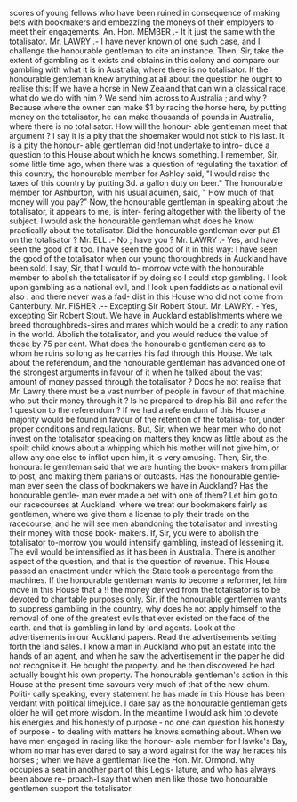 scores of young fellows who have been ruined in consequence of making bets with bookmakers and embezzling the moneys of their employers to meet their engagements. An. Hon. MEMBER .- It it just the same with the totalisator. Mr. LAWRY .- I have never known of one such case, and I challenge the honourable gentleman to cite an instance. Then, Sir, take the extent of gambling as it exists and obtains in this colony and compare our gambling with what it is in Australia, where there is no totalisator. If the honourable gentleman knew anything at all about the question he ought to realise this: If we have a horse in New Zealand that can win a classical race what do we do with him ? We send him across to Australia ; and why ? Because where the owner can make $1 by racing the horse here, by putting money on the totalisator, he can make thousands of pounds in Australia, where there is no totalisator. How will the honour- able gentleman meet that argument ? I say it is a pity that the shoemaker would not stick to his last. It is a pity the honour- able gentleman did !not undertake to intro- duce a question to this House about which he knows something. I remember, Sir, some little time ago, when there was a question of regulating the taxation of this country, the honourable member for Ashley said, "I would raise the taxes of this country by putting 3d. a gallon duty on beer." The honourable member for Ashburton, with his usual acumen, said, " How much of that money will you pay?" Now, the honourable gentleman in speaking about the totalisator, it appears to me, is inter- fering altogether with the liberty of the subject. I would ask the honourable gentleman what does he know practically about the totalisator. Did the honourable gentleman ever put £1 on the totalisator ? Mr. ELL .- No ; have you ? Mr. LAWRY .- Yes, and have seen the good of it too. I have seen the good of it in this way: I have seen the good of the totalisator when our young thoroughbreds in Auckland have been sold. I say, Sir, that I would to- morrow vote with the honourable member to abolish the totalisator if by doing so I could stop gambling. I look upon gambling as a national evil, and I look upon faddists as a national evil also : and there never was a fad- dist in this House who did not come from Canterbury. Mr. FISHER .-- Excepting Sir Robert Stout. Mr. LAWRY. - Yes, excepting Sir Robert Stout. We have in Auckland establishments where we breed thoroughbreds-sires and mares which would be a credit to any nation in the world. Abolish the totalisator, and you would reduce the value of those by 75 per cent. What does the honourable gentleman care as to whom he ruins so long as he carries his fad through this House. We talk about the referendum, and the honourable gentleman has advanced one of the strongest arguments in favour of it when he talked about the vast amount of money passed through the totalisator ? Docs he not realise that Mr. Lawry there must be a vast number of people in favour of that machine, who put their money through it ? Is he prepared to drop his Bill and refer the 1 question to the referendum ? If we had a referendum of this House a majority would be found in favour of the retention of the totalisa- tor, under proper conditions and regulations. But, Sir, when we hear men who do not invest on the totalisator speaking on matters they know as little about as the spoilt child knows about a whipping which his mother will not give him, or allow any one else to inflict upon him, it is very amusing. Then, Sir, the honoura: le gentleman said that we are hunting the book- makers from pillar to post, and making them pariahs or outcasts. Has the honourable gentle- man ever seen the class of bookmakers we have in Auckland? Has the honourable gentle- man ever made a bet with one of them? Let him go to our racecourses at Auckland. where we treat our bookmakers fairly as gentlemen, where we give them a license to ply their trade on the racecourse, and he will see men abandoning the totalisator and investing their money with those book- makers. If, Sir, you were to abolish the totalisator to-morrow you would intensify gambling, instead of lessening it. The evil would be intensified as it has been in Australia. There is another aspect of the question, and that is the question of revenue. This House passed an enactment under which the State took a percentage from the machines. If the honourable gentleman wants to become a reformer, let him move in this House that a !! the money derived from the totalisator is to be devoted to charitable purposes only. Sir. if the honourable gentlemen wants to suppress gambling in the country, why does he not apply himself to the removal of one of the greatest evils that ever existed on the face of the earth. and that is gambling in land by land agents. Look at the advertisements in our Auckland papers. Read the advertisements setting forth the land sales. I know a man in Auckland who put an estate into the hands of an agent, and when he saw the advertisement in the paper he did not recognise it. He bought the property. and he then discovered he had actually bought his own property. The honourable gentleman's action in this House at the present time savours very much of that of the new-chum. Politi- cally speaking, every statement he has made in this House has been verdant with political limejuice. I dare say as the honourable gentleman gets older he will get more wisdom. In the meantime I would ask him to devote his energies and his honesty of purpose - no one can question his honesty of purpose - to dealing with matters he knows something about. When we have men engaged in racing like the honour- able member for Hawke's Bay, whom no mar has ever dared to say a word against for the way he races his horses ; when we have a gentleman like the Hon. Mr. Ormond. why occupies a seat in another part of this Legis- lature, and who has always been above re- proach-I say that when men like those two honourable gentlemen support the totalisator. 